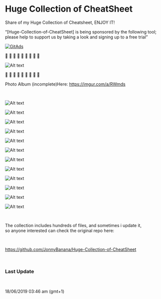 # Huge Collection of CheatSheet


Share of my Huge Collection of Cheatsheet, ENJOY IT!


“[Huge-Collection-of-CheatSheet] is being sponsored by the following tool; please help to support us by taking a look and signing up to a free trial”

<a href="https://tracking.gitads.io/?repo=Huge-Collection-of-CheatSheet"> <img src="https://images.gitads.io/Huge-Collection-of-CheatSheet" alt="GitAds"/> </a>


 :rocket: :rocket: :rocket: :rocket: :rocket: :rocket: :rocket: :rocket: :rocket:


![Alt text](https://i.imgur.com/Vmtk5Fl.gif "Huge CheatSheet Collection JonnyBanana")


 :rocket: :rocket: :rocket: :rocket: :rocket: :rocket: :rocket: :rocket: :rocket:
 

Photo Album (incomplete)Here: https://imgur.com/a/RWmds

</br>

![Alt text](https://i.imgur.com/OoY1sKh.png "Huge CheatSheet Collection JonnyBanana")

![Alt text](https://i.imgur.com/lidFJdK.jpg "Huge CheatSheet Collection JonnyBanana")

![Alt text](https://i.imgur.com/W9jMtrN.jpg "Huge CheatSheet Collection JonnyBanana")


![Alt text](https://i.imgur.com/l2zImXf.png "Huge CheatSheet Collection JonnyBanana")

![Alt text](https://i.imgur.com/MhLTOYw.png "Huge CheatSheet Collection JonnyBanana")


![Alt text](https://i.imgur.com/WOSO6Oz.jpg "Huge CheatSheet Collection JonnyBanana")

![Alt text](https://i.imgur.com/r8VONBn.png "Huge CheatSheet Collection JonnyBanana")


![Alt text](https://i.imgur.com/n3j3GQE.jpg "Huge CheatSheet Collection JonnyBanana")

![Alt text](https://i.imgur.com/xIrz9np.png "Huge CheatSheet Collection JonnyBanana")


![Alt text](https://i.imgur.com/ZKD8i6a.png "Huge CheatSheet Collection JonnyBanana")

![Alt text](https://i.imgur.com/RX1vBsY.png "Huge CheatSheet Collection JonnyBanana")

![Alt text](https://raw.githubusercontent.com/JonnyBanana/Huge-Collection-of-CheatSheet/master/Easter%20egg's/proxy.png "Huge CheatSheet Collection JonnyBanana")

</BR>

The collection includes hundreds of files, and sometimes i update it, </BR>
so anyone interested can check the original repo here:

</BR>

https://github.com/JonnyBanana/Huge-Collection-of-CheatSheet

</BR>

<h3>Last Update</h3>

</BR>


18/06/2019 03:46 am (gmt+1)

